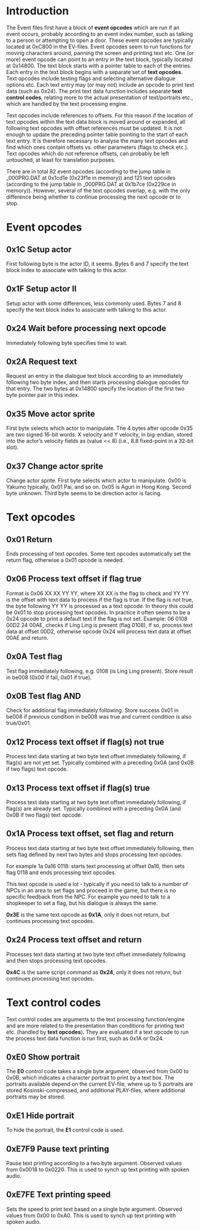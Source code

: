 # Introduction
The Event files first have a block of **event opcodes** which are run if an event occurs, probably according to an event index number, such as talking to a person or attempting to open a door. These event opcodes are typically located at 0xC800 in the EV-files. Event opcodes seem to run functions for moving characters around, panning the screen and printing text etc. One (or more) event opcode can point to an entry in the text block, typically located at 0x14800. The text block starts with a pointer table to each of the entries. Each entry in the text block begins with a separate set of **text opcodes**. Text opcodes include testing flags and selecting alternative dialogue options etc. Each text entry may (or may not) include an opcode to print text data (such as 0x24). The print text data function includes separate **text control codes**, relating more to the actual presentation of text/portraits etc., which are handled by the text processing engine.

Text opcodes include references to offsets. For this reason if the location of text opcodes within the text data block is moved around or expanded, all following text opcodes with offset references must be updated. It is not enough to update the preceding pointer table pointing to the start of each text entry. It is therefore necessary to analyse the many text opcodes and find which ones contain offsets vs. other parameters (flags to check etc.). Text opcodes which do not reference offsets, can probably be left untouched, at least for translation purposes.

There are in total 82 event opcodes (according to the jump table in _000PRG.DAT at 0x1cd1e (0x23f1e in memory)) and 121 text opcodes (according to the jump table in _000PRG.DAT at 0x1b7ce (0x229ce in memory)). However, several of the text opcodes overlap, e.g. with the only difference being whether to continue processing the next opcode or to stop.

# Event opcodes

## 0x1C Setup actor

First following byte is the actor ID, it seems. Bytes 6 and 7 specify the text block index to associate with talking to this actor.

## 0x1F Setup actor II

Setup actor with some differences, less commonly used. Bytes 7 and 8 specify the text block index to associate with talking to this actor.

## 0x24 Wait before processing next opcode

Immediately following byte specifies time to wait.

## 0x2A Request text

Request an entry in the dialogue text block according to an immediately following two byte index, and then starts processing dialogue opcodes for that entry. The two bytes at 0x14800 specify the location of the first two byte pointer pair in this index.

## 0x35 Move actor sprite

First byte selects which actor to manipulate. The 4 bytes after opcode 0x35 are two signed 16-bit words: X velocity and Y velocity, in big-endian, stored into the actor’s velocity fields as (value << 8) (i.e., 8.8 fixed-point in a 32-bit slot).

## 0x37 Change actor sprite

Change actor sprite. First byte selects which actor to manipulate. 0x00 is Yakumo typically, 0x01 Pai, and so on. 0x05 is Aguri in Hong Kong. Second byte unknown. Third byte seems to be direction actor is facing.

# Text opcodes

## 0x01 Return

Ends processing of text opcodes. Some text opcodes automatically set the return flag, otherwise a 0x01 opcode is needed.

## 0x06 Process text offset if flag true

Format is 0x06 XX XX YY YY, where XX XX is the flag to check and YY YY is the offset with text data to process if the flag is true. If the flag is not true, the byte following YY YY is processed as a text opcode. In theory this could be 0x01 to stop processing text opcodes. In practice it often seems to be a 0x24 opcode to print a default text if the flag is not set. Example: 06 0108 00D2 24 00AE, checks if Ling Ling is present (flag 0108), if so, process text data at offset 00D2, otherwise opcode 0x24 will process text data at offset 00AE and return.
 
## 0x0A Test flag

Test flag immediately following, e.g. 0108 (is Ling Ling present). Store result in be008 (0x00 if fail, 0x01 if true).

## 0x0B Test flag AND

Check for additional flag immediately following. Store success 0x01 in be008 if previous condition in be008 was true and current condition is also true/0x01.

## 0x12 Process text offset if flag(s) not true

Process text data starting at two byte text offset immediately following, if flag(s) are not yet set. Typically combined with a preceding 0x0A (and 0x0B if two flags) text opcode.

## 0x13 Process text offset if flag(s) true

Process text data starting at two byte text offset immediately following, if flag(s) are already set. Typically combined with a preceding 0x0A (and 0x0B if two flags) text opcode.

## 0x1A Process text offset, set flag and return

Process text data starting at two byte text offset immediately following, then sets flag defined by next two bytes and stops processing text opcodes.

For example 1a 0a16 0118: starts text processing at offset 0a16, then sets flag 0118 and ends processing text opcodes.

This text opcode is used a lot - typically if you need to talk to a number of NPCs in an area to set flags and proceed in the game, but there is no specific feedback from the NPC. For example you need to talk to a shopkeeper to set a flag, but his dialogue is always the same.

**0x3E** is the same text opcode as **0x1A**, only it does not return, but continues processing text opcodes.

## 0x24 Process text offset and return

Processes text data starting at two byte text offset immediately following and then stops processing text opcodes.

**0x4C** is the same script command as **0x24**, only it does not return, but continues processing text opcodes.

# Text control codes

Text control codes are arguments to the text processing function/engine and are more related to the presentation than conditions for printing text etc. (handled by **text opcodes**). They are evaluated if a text opcode to run the process text data function is run first, such as 0x1A or 0x24.

## 0xE0 Show portrait
The **E0** control code takes a single byte argument, observed from 0x00 to 0x0B, which indicates a character portrait to print by a text box. The portraits available depend on the current EV-file, where up to 5 portraits are stored Kosinski-compressed, and additional PLAY-files, where additional portraits may be stored.

## 0xE1 Hide portrait
To hide the portrait, the **E1** control code is used.

## 0xE7F9 Pause text printing

Pause text printing according to a two byte argument. Observed values from 0x0018 to 0x0220. This is used to synch up text printing with spoken audio.

## 0xE7FE Text printing speed

Sets the speed to print text based on a single byte argument. Observed values from 0x00 to 0xA0. This is used to synch up text printing with spoken audio.
